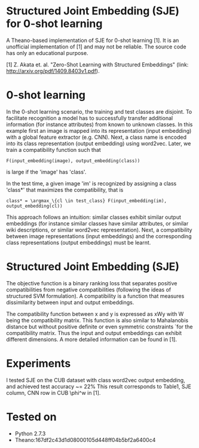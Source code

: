 # Structured Joint Embedding (SJE) for 0-shot learning
A Theano-based implementation of SJE for 0-shot learning [1].
It is an unofficial implementation of [1] and may not be reliable.
The source code has only an educational purpose.

[1] Z. Akata et. al. "Zero-Shot Learning with Structured Embeddings"
(link: http://arxiv.org/pdf/1409.8403v1.pdf).

# 0-shot learning
In the 0-shot learning scenario, the training and test classes are 
disjoint. To facilitate recognition a model has to successfully transfer
additional information (for instance attributes) from known to unknown classes.
In this example first an image is mapped into its representation 
(input embedding) with a global feature extractor (e.g. CNN). Next, 
a class name is encoded into its class representation
(output embedding) using word2vec. Later, we train a compatibility
function such that 
```
F(input_embedding(image), output_embedding(class)) 
```
is large if the 'image' has 'class'. 

In the test time, a given image 'im' is recognized by assigning a class 'class*'
that maximizes the compatibility, that is
```
class* = \argmax_\{cl \in test_class} F(input_embedding(im), output_embedding(cl))
```

This approach follows an intuition: similar classes exhibit similar output embeddings 
(for instance similar classes have similar attributes, or similar wiki descriptions, 
or similar word2vec representation). Next, a compatibility between image
representations (input embeddings) and the corresponding class representations
(output embeddings) must be learnt. 

# Structured Joint Embedding (SJE)
The objective function is a binary ranking loss that separates positive
compatibilities from negative compatibilities 
(following the ideas of structured SVM formulation).
A compatibility is a function that measures dissimilarity between
input and output embeddings. 

The compatibility function between x and y is expressed as xWy with
W being the compatibility matrix. This function is also  similar to 
Mahalanobis distance but without positive definite or even symmetric 
constraints `for the compatibility matrix.
Thus the input and output embeddings can exhibit different dimensions.
A more detailed information can be found in [1].

# Experiments
I tested SJE on the CUB dataset with class word2vec output embedding,
and achieved test accuracy ~= 22% 
This result corresponds to Table1, SJE column, CNN row in CUB \phi^w in [1].

# Tested on
 * Python 2.7.3
 * Theano:167df2c43d1d08000105d448ff04b5bf2a6400c4
